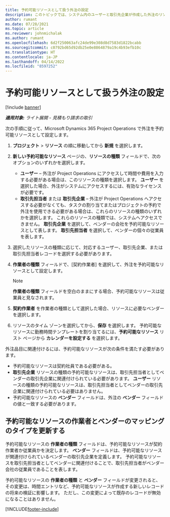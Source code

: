 ```yaml
---
title: 予約可能リソースとして扱う外注の設定
description: このトピックでは、システム内のユーザーと取引先企業が作成した外注のリソースを設定および維持して、Microsoft Dynamics 365 Project Operations の外注に関連付ける方法を説明しています。
author: rumant
ms.date: 07/28/2021
ms.topic: article
ms.reviewer: johnmichalak
ms.author: rumant
ms.openlocfilehash: 6d2f250063afc24de99e308d8d7583d1822bcabb
ms.sourcegitcommit: c0792bd65d92db25e0e8864879a19c4b93efb10c
ms.translationtype: HT
ms.contentlocale: ja-JP
ms.lasthandoff: 04/14/2022
ms.locfileid: "8597252"
---
```

# <a name="set-up-subcontractors-as-bookable-resources"></a>予約可能リソースとして扱う外注の設定

[!include [banner](../../includes/dataverse-preview.md)]

_**適用対象:** ライト展開 - 見積もり請求の取引_

次の手順に従って、Microsoft Dynamics 365 Project Operations で外注を予約可能リソースとして設定します。

1. **プロジェクト** \> **リソース** の順に移動してから **新規** を選択します。
2. **新しい予約可能なリソース** ページの、**リソースの種類** フィールドで、次のオプションのいずれかを選択します。

    - **ユーザー** – 外注が Project Operations にアクセスして時間や費用を入力する必要がある場合は、このリソースの種類を選択します。 **ユーザー** を選択した場合、外注がシステムにアクセスするには、有効なライセンスが必要です。
    - **取引先担当者** または **取引先企業** – 外注が Project Operations へアクセスする必要がなくても、タスクの割り当てまたはプロジェクトの予約で外注を使用できる必要がある場合は、これらのリソースの種類のいずれかを選択します。 これらのリソースの種類では、システムへアクセスできません。 **取引先企業** を選択して、ベンダーの会社を予約可能なリソースとして表します。 **取引先担当者** を選択して、べンダーの個々の従業員を表します。

3. 選択したリソースの種類に応じて、対応するユーザー、取引先企業、または取引先担当者レコードを選択する必要があります。
4. **作業者の種類** フィールドで、[契約作業者] を選択して、外注を予約可能なリソースとして設定します。

    > [!NOTE]
    > **作業者の種類** フィールドを空白のままにする場合、予約可能なリソースは従業員と見なされます。

5. **契約作業者** を作業者の種類として選択した場合、リソースに必要なベンダーを選択します。
6. リソースのタイム ゾーンを選択してから、**保存** を選択します。 予約可能なリソースに勤務時間テンプレートを割り当てるには、**予約可能なリソース** リスト ページから **カレンダーを設定する** を選択します。

外注品目に関連付けるには、予約可能なリソースが次の条件を満たす必要があります。

- 予約可能なリソースは契約社員である必要がある。
- **取引先企業** リソースの種類の予約可能なリソースは、取引先担当者としてベンダーの取引先企業に関連付けられている必要があります。 **ユーザー** リソースの種類の予約可能なリソースは、取引先担当者としてベンダーの取引先企業に関連付けられている必要はありません。
- 予約可能なリソースの **ベンダー** フィールドは、外注の **ベンダー** フィールドの値と一致する必要があります。

## <a name="update-the-type-of-worker-and-vendor-mapping-for-bookable-resources"></a>予約可能なリソースの作業者とベンダーのマッピングのタイプを更新する

予約可能なリソースの **作業者の種類** フィールドは、予約可能なリソースが契約作業者か従業員かを決定します。 **ベンダー** フィールドは、予約可能なリソースが関連付けられているベンダーの取引先企業を定義します。 予約可能なリソースを取引先担当者としてベンダーに関連付けることで、取引先担当者がベンダー会社の従業員であることを表します。

予約可能なリソースの **作業者の種類** と **ベンダー** フィールドが変更されると、その変更は、時間エントリなど、予約可能なリソースが作成する新しいレコードの将来の検証に影響します。 ただし、この変更によって既存のレコードが無効になることはありません。

[!INCLUDE[footer-include](../../includes/footer-banner.md)]
